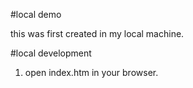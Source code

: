 #local demo

this was first created in my local machine.

#local development

1. open index.htm in your browser.